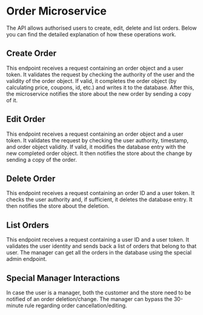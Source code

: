 # Order Microservice
The API allows authorised users to create, edit, delete and list orders.
Below you can find the detailed explanation of how these operations work.

## Create Order
This endpoint receives a request containing an order object and a user token.
It validates the request by checking the authority of the user and the validity of the order object.
If valid, it completes the order object (by calculating price, coupons, id, etc.) and writes it to the database.
After this, the microservice notifies the store about the new order by sending a copy of it.

## Edit Order
This endpoint receives a request containing an order object and a user token.
It validates the request by checking the user authority, timestamp, and order object validity.
If valid, it modifies the database entry with the new completed order object.
It then notifies the store about the change by sending a copy of the order.

## Delete Order
This endpoint receives a request containing an order ID and a user token.
It checks the user authority and, if sufficient, it deletes the database entry.
It then notifies the store about the deletion.

## List Orders
This endpoint receives a request containing a user ID and a user token.
It validates the user identity and sends back a list of orders that belong to that user.
The manager can get all the orders in the database using the special admin endpoint.

## Special Manager Interactions
In case the user is a manager, both the customer and the store need to be notified of an order deletion/change.
The manager can bypass the 30-minute rule regarding order cancellation/editing.
